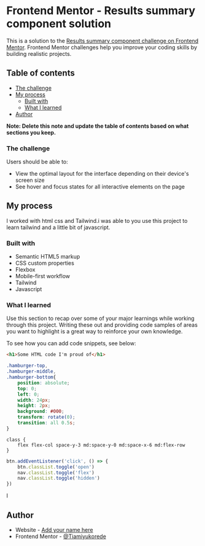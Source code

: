 # Frontend Mentor - Results summary component solution

This is a solution to the [Results summary component challenge on Frontend Mentor](https://www.frontendmentor.io/challenges/results-summary-component-CE_K6s0maV). Frontend Mentor challenges help you improve your coding skills by building realistic projects. 

## Table of contents

  - [The challenge](#The-challenge)
- [My process](#my-process)
  - [Built with](#built-with)
  - [What I learned](#what-i-learned)
- [Author](#author)


**Note: Delete this note and update the table of contents based on what sections you keep.**


### The challenge

Users should be able to:

- View the optimal layout for the interface depending on their device's screen size
- See hover and focus states for all interactive elements on the page


## My process
I worked with html css and Tailwind.i was able to you use this project to learn tailwind and a little bit of javascript.

### Built with

- Semantic HTML5 markup
- CSS custom properties
- Flexbox
- Mobile-first workflow
- Tailwind
- Javascript



### What I learned

Use this section to recap over some of your major learnings while working through this project. Writing these out and providing code samples of areas you want to highlight is a great way to reinforce your own knowledge.

To see how you can add code snippets, see below:

```html
<h1>Some HTML code I'm proud of</h1>
```
```css
.hamburger-top,
.hamburger-middle,
.hamburger-bottom{
    position: absolute;
    top: 0;
    left: 0;
    width: 24px;
    height: 2px;
    background: #000;
    transform: rotate(0);
    transition: all 0.5s;
}

```
```Tailwind
class {
    flex flex-col space-y-3 md:space-y-0 md:space-x-6 md:flex-row
}

```
```js
btn.addEventListener('click', () => {
    btn.classList.toggle('open')
    nav.classList.toggle('flex')
    nav.classList.toggle('hidden')
})
```

I





## Author

- Website - [Add your name here](https://www.your-site.com)
- Frontend Mentor - [@Tiamiyukorede](https://www.frontendmentor.io/profile/Tiamiyukorede)


